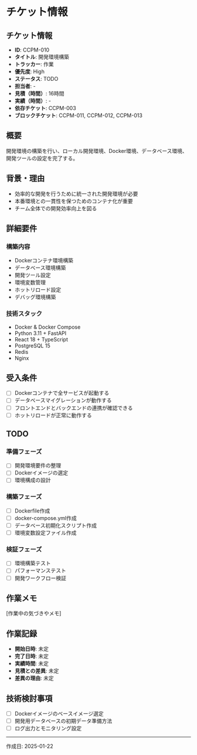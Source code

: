 # チケット情報

## チケット情報
- **ID**: CCPM-010
- **タイトル**: 開発環境構築
- **トラッカー**: 作業
- **優先度**: High
- **ステータス**: TODO
- **担当者**: -
- **見積（時間）**: 16時間
- **実績（時間）**: -
- **依存チケット**: CCPM-003
- **ブロックチケット**: CCPM-011, CCPM-012, CCPM-013

## 概要
開発環境の構築を行い、ローカル開発環境、Docker環境、データベース環境、開発ツールの設定を完了する。

## 背景・理由
- 効率的な開発を行うために統一された開発環境が必要
- 本番環境との一貫性を保つためのコンテナ化が重要
- チーム全体での開発効率向上を図る

## 詳細要件
### 構築内容
- Dockerコンテナ環境構築
- データベース環境構築
- 開発ツール設定
- 環境変数管理
- ホットリロード設定
- デバッグ環境構築

### 技術スタック
- Docker & Docker Compose
- Python 3.11 + FastAPI
- React 18 + TypeScript
- PostgreSQL 15
- Redis
- Nginx

## 受入条件
- [ ] Dockerコンテナで全サービスが起動する
- [ ] データベースマイグレーションが動作する
- [ ] フロントエンドとバックエンドの連携が確認できる
- [ ] ホットリロードが正常に動作する

## TODO
### 準備フェーズ
- [ ] 開発環境要件の整理
- [ ] Dockerイメージの選定
- [ ] 環境構成の設計

### 構築フェーズ
- [ ] Dockerfile作成
- [ ] docker-compose.yml作成
- [ ] データベース初期化スクリプト作成
- [ ] 環境変数設定ファイル作成

### 検証フェーズ
- [ ] 環境構築テスト
- [ ] パフォーマンステスト
- [ ] 開発ワークフロー検証

## 作業メモ
[作業中の気づきやメモ]

## 作業記録
- **開始日時**: 未定
- **完了日時**: 未定
- **実績時間**: 未定
- **見積との差異**: 未定
- **差異の理由**: 未定

## 技術検討事項
- [ ] Dockerイメージのベースイメージ選定
- [ ] 開発用データベースの初期データ準備方法
- [ ] ログ出力とモニタリング設定

---

作成日: 2025-01-22